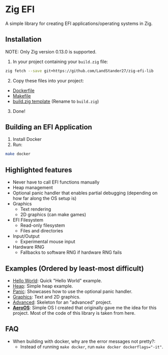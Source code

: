 # Zig EFI

A simple library for creating EFI applications/operating systems in Zig.

## Installation
NOTE: Only Zig version 0.13.0 is supported.
1. In your project containing your `build.zig` file:
```sh
zig fetch --save git+https://github.com/LandStander27/zig-efi-lib
```
2. Copy these files into your project:
- [Dockerfile](Dockerfile)
- [Makefile](Makefile)
- [build.zig template](build.zig.template) (Rename to `build.zig`)
3. Done!

## Building an EFI Application
1. Install Docker
2. Run:
```sh
make docker
```

## Highlighted features
* Never have to call EFI functions manually
* Heap management
* Optional panic handler that enables partial debugging (depending on how far along the OS setup is)
* Graphics
	* Text rendering
	* 2D graphics (can make games)
* EFI Filesystem
	* Read-only filesystem
	* Files and directories
* Input/Output
	* Experimental mouse input
* Hardware RNG
	* Fallbacks to software RNG if hardware RNG fails

## Examples (Ordered by least-most difficult)
* [Hello World](examples/hello): Quick "Hello World" example.
* [Heap](examples/heap): Simple heap example.
* [Panic](examples/panic): Showcases how to use the optional panic handler.
* [Graphics](examples/graphics): Text and 2D graphics.
* [Advanced](examples/advanced): Skeleton for an "advanced" project.
* **[AeroOS](https://github.com/LandStander27/AeroOS)**: Simple OS I created that originally gave me the idea for this project. Most of the code of this library is taken from here.

## FAQ
* When building with docker, why are the error messages not pretty?:
	* Instead of running `make docker`, run `make docker dockerflags="-it"`.